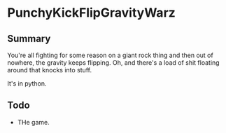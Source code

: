 
# PunchyKickFlipGravityWarz

## Summary
You're all fighting for some reason on a giant rock thing and then out of nowhere, the gravity keeps flipping. Oh, and there's a load of shit floating around that knocks into stuff.

It's in python.

## Todo

- THe game.

